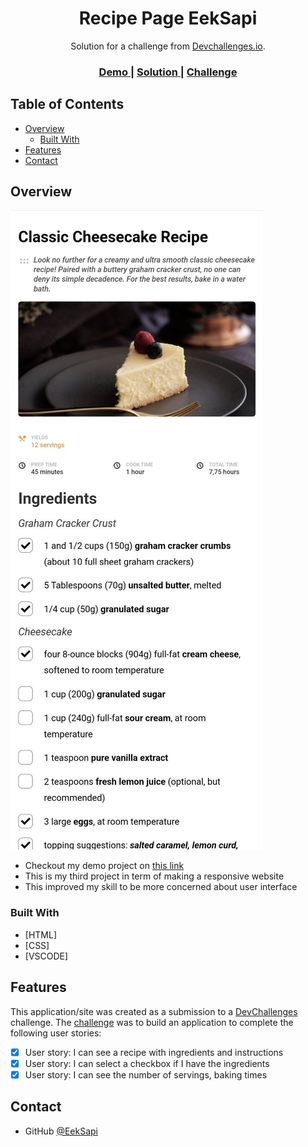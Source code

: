 <h1 align="center">Recipe Page EekSapi</h1>

<div align="center">
   Solution for a challenge from  <a href="http://devchallenges.io" target="_blank">Devchallenges.io</a>.
</div>

<div align="center">
  <h3>
    <a href="https://keen-meringue-c019f2.netlify.app/">
      Demo
    </a>
    <span> | </span>
    <a href="https://github.com/EekSapi/Recipe-Page">
      Solution
    </a>
    <span> | </span>
    <a href="https://devchallenges.io/challenges/OEKdUZ6xs0h99C38XVht">
      Challenge
    </a>
  </h3>
</div>

## Table of Contents

- [Overview](#overview)
  - [Built With](#built-with)
- [Features](#features)
- [Contact](#contact)

<!-- OVERVIEW -->

## Overview

![screenshot](https://github.com/EekSapi/Recipe-Page/blob/8b7efa26605ce671acc2d3a27e476c750cbf23d6/Screenshot.jpg)

- Checkout my demo project on <a href="https://keen-meringue-c019f2.netlify.app/">this link</a>
- This is my third project in term of making a responsive website
- This improved my skill to be more concerned about user interface

### Built With

- [HTML]
- [CSS]
- [VSCODE]

## Features

<!-- List the features of your application or follow the template. Don't share the figma file here :) -->

This application/site was created as a submission to a [DevChallenges](https://devchallenges.io/challenges) challenge. The [challenge](https://devchallenges.io/challenges/TtUjDt19eIHxNQ4n5jps) was to build an application to complete the following user stories:

- [x] User story: I can see a recipe with ingredients and instructions
- [x] User story: I can select a checkbox if I have the ingredients
- [x] User story: I can see the number of servings, baking times

## Contact

- GitHub [@EekSapi](https://github.com/EekSapi)
